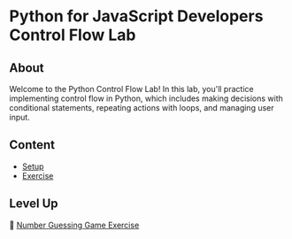 <h1>
  <span class="prefix">Python for JavaScript Developers</span>
  <span class="headline">Control Flow Lab</span>
</h1>

## About

Welcome to the Python Control Flow Lab! In this lab, you'll practice implementing control flow in Python, which includes making decisions with conditional statements, repeating actions with loops, and managing user input.

## Content

- [Setup](../setup/README.md)
- [Exercise](../exercise/README.md)

## Level Up

🚀 [Number Guessing Game Exercise](../number-guessing-game-exercise/README.md)

